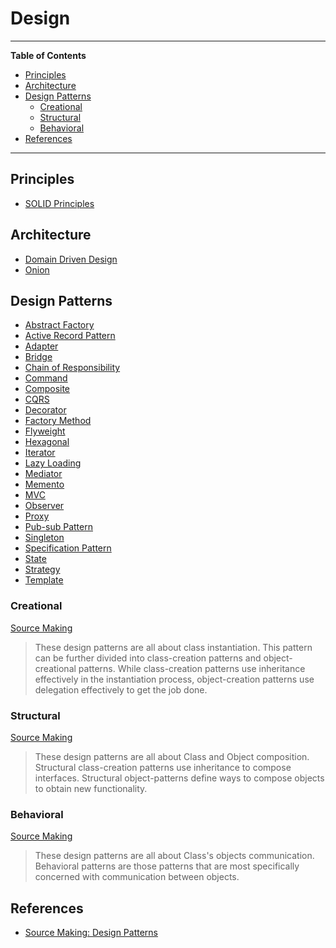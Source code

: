 # Design

---

**Table of Contents**

<!--lint disable list-item-indent list-item-spacing no-missing-blank-lines no-tabs-->

<!-- TOC depthFrom:2 depthTo:6 withLinks:1 updateOnSave:1 orderedList:0 -->

- [Principles](#principles)
- [Architecture](#architecture)
- [Design Patterns](#design-patterns)
	- [Creational](#creational)
	- [Structural](#structural)
	- [Behavioral](#behavioral)
- [References](#references)

<!-- /TOC -->

<!--lint enable list-item-indent list-item-spacing no-missing-blank-lines no-tabs-->

---

## Principles

-   [SOLID Principles](./solid.md)

## Architecture

-   [Domain Driven Design](./ddd.md)
-   [Onion](./onion.md)

## Design Patterns

-   [Abstract Factory](./abstract_factory.md)
-   [Active Record Pattern](./active_record_pattern.md)
-   [Adapter](./adapter.md)
-   [Bridge](./bridge.md)
-   [Chain of Responsibility](./chain_of_responsibility.md)
-   [Command](./command.md)
-   [Composite](./composite.md)
-   [CQRS](./cqrs.md)
-   [Decorator](./decorator.md)
-   [Factory Method](./factory_method.md)
-   [Flyweight](./flyweight.md)
-   [Hexagonal](./hexagonal.md)
-   [Iterator](./iterator.md)
-   [Lazy Loading](./lazy_loading.md)
-   [Mediator](./mediator.md)
-   [Memento](./memento.md)
-   [MVC](./mvc.md)
-   [Observer](./observer.md)
-   [Proxy](./proxy.md)
-   [Pub-sub Pattern](./pub_sub.md)
-   [Singleton](./singleton.md)
-   [Specification Pattern](./specification_pattern.md)
-   [State](./state.md)
-   [Strategy](./strategy.md)
-   [Template](./template.md)

### Creational

[Source Making][source_making]

> These design patterns are all about class instantiation. This pattern can be further divided into class-creation patterns and object-creational patterns. While class-creation patterns use inheritance effectively in the instantiation process, object-creation patterns use delegation effectively to get the job done.

### Structural

[Source Making][source_making]

> These design patterns are all about Class and Object composition. Structural class-creation patterns use inheritance to compose interfaces. Structural object-patterns define ways to compose objects to obtain new functionality.

### Behavioral

[Source Making][source_making]

> These design patterns are all about Class's objects communication. Behavioral patterns are those patterns that are most specifically concerned with communication between objects.

## References

-   [Source Making: Design Patterns][source_making]

[source_making]: https://sourcemaking.com/design_patterns "Source Making: Design Patterns"
